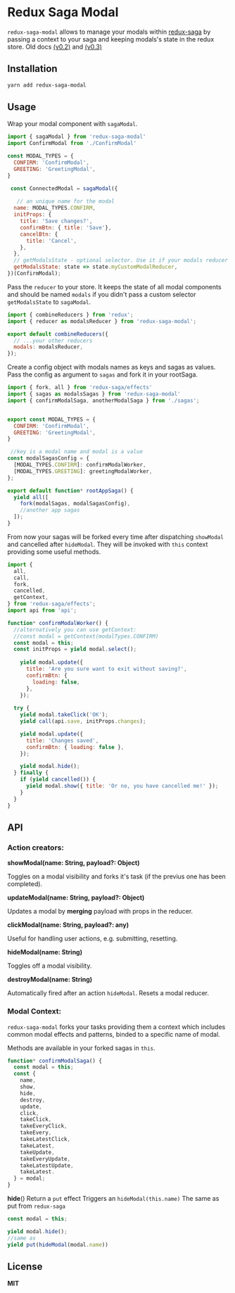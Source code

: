# Redux Saga Modal

`redux-saga-modal` allows to manage your modals within [redux-saga](https://github.com/redux-saga/redux-saga) by passing a context to your saga and keeping modals's state in the redux store. Old docs [(v0.2)](https://github.com/KarimAziev/redux-saga-modal/blob/57d356d16510a25bb28dae48ebb90ec3b401a6bc/README.md)
and [(v0.3)](https://github.com/KarimAziev/redux-saga-modal/blob/6cef4e0ce37fe9be9b8573ec1812569d57508b3f/README.md)

## Installation
```bash
yarn add redux-saga-modal
```
## Usage
Wrap your modal component with `sagaModal`.  
```javascript
import { sagaModal } from 'redux-saga-modal'
import ConfirmModal from './ConfirmModal'

const MODAL_TYPES = {
  CONFIRM: 'ConfirmModal',
  GREETING: 'GreetingModal',
}

 const ConnectedModal = sagaModal({ 
   
   // an unique name for the modal 
  name: MODAL_TYPES.CONFIRM,
  initProps: {
    title: 'Save changes?',
    confirmBtn: { title: 'Save'},
    cancelBtn: {
      title: 'Cancel',
    },
  },
  // getModalsState - optional selector. Use it if your modals reducer's name is not "modals",
  getModalsState: state => state.myCustomModalReducer, 
})(ConfirmModal);
```

Pass the `reducer` to your store. It keeps the state of all modal components and should be named `modals` if you didn't pass a custom selector `getModalsState` to `sagaModal`.

```javascript
import { combineReducers } from 'redux';
import { reducer as modalsReducer } from 'redux-saga-modal';

export default combineReducers({
  // ...your other reducers
  modals: modalsReducer,
});
```
Create a config object with modals names as keys and sagas as values. Pass the config as argument to `sagas` and fork it in your rootSaga.

```javascript
import { fork, all } from 'redux-saga/effects'
import { sagas as modalsSagas } from 'redux-saga-modal'
import { confirmModalSaga, anotherModalSaga } from './sagas';


export const MODAL_TYPES = {
  CONFIRM: 'ConfirmModal',
  GREETING: 'GreetingModal',
}

 //key is a modal name and modal is a value
const modalSagasConfig = {
  [MODAL_TYPES.CONFIRM]: confirmModalWorker,
  [MODAL_TYPES.GREETING]: greetingModalWorker,
};

export default function* rootAppSaga() {
  yield all([
    fork(modalSagas, modalSagasConfig),
    //another app sagas
  ]);
}
```

From now your sagas will be forked every time after dispatching `showModal` and cancelled after `hideModal`. They will be invoked with `this` context providing some useful methods.  

```javascript
import {
  all,
  call,
  fork,
  cancelled,
  getContext,
} from 'redux-saga/effects';
import api from 'api';

function* confirmModalWorker() {
  //alternatively you can use getContext: 
  //const modal = getContext(modalTypes.CONFIRM)
  const modal = this; 
  const initProps = yield modal.select();
    
    yield modal.update({
      title: 'Are you sure want to exit without saving?',
      confirmBtn: {
        loading: false,
      },
    });
  
  try {    
    yield modal.takeClick('OK');
    yield call(api.save, initProps.changes);

    yield modal.update({
      title: 'Changes saved',
      confirmBtn: { loading: false },
    });

    yield modal.hide();
  } finally {
    if (yield cancelled()) {
      yield modal.show({ title: 'Or no, you have cancelled me!' });
    }
  }
}

```
## API
### Action creators:
**showModal(name: String, payload?: Object)**

Toggles on a modal visibility and forks it's task (if the previus one has been completed). 

**updateModal(name: String, payload?: Object)**

Updates a modal by **merging** payload with props in the reducer.

**clickModal(name: String, payload?: any)**

Useful for handling user actions, e.g. submitting, resetting. 

**hideModal(name: String)**

Toggles off a modal visibility. 

**destroyModal(name: String)**

Automatically fired after an action `hideModal`. Resets a modal reducer.

### Modal Context:
`redux-saga-modal` forks your tasks providing them a context which includes common modal effects and patterns, binded to a specific name of modal.    

Methods are available in your forked sagas in `this`. 
```javascript
function* confirmModalSaga() {
  const modal = this;
  const {
    name,
    show,  
    hide,
    destroy,
    update,
    click,
    takeClick,
    takeEveryClick,
    takeEvery,
    takeLatestClick,
    takeLatest,
    takeUpdate,
    takeEveryUpdate,
    takeLatestUpdate,
    takeLatest.
  } = modal;
}

```

**hide**()
Return a `put` effect Triggers an `hideModal(this.name)` 
The same as put from `redux-saga`
```javascript
const modal = this;

yield modal.hide();
//same as 
yield put(hideModal(modal.name))

```

## License

**MIT**
